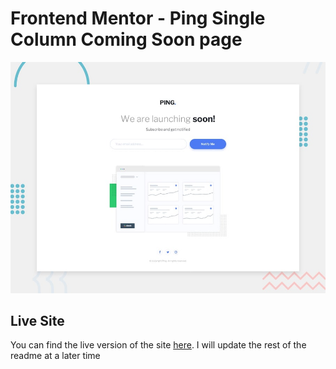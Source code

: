 # Frontend Mentor - Ping Single Column Coming Soon page

![Design preview for the Ping Single Column Coming Soon page coding challenge](./develop/assets/images/desktop-preview.jpg)

## Live Site

You can find the live version of the site [here](). I will update the rest of the readme at a later time
